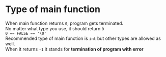 # Type of main function

When main function returns `0`, program gets terminated.   
No matter what type you use, it should return `0`   
`0 == FALSE == '\0'`   
Recommended type of main function is `int` but other types are allowed as well.   
When it returns `-1` it stands for **termination of program with error**
   

